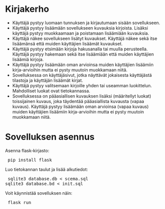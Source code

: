 # Kirjakerho

* Käyttäjä pystyy luomaan tunnuksen ja kirjautumaan sisään sovellukseen.
* Käyttäjä pystyy lisäämään sovellukseen kuvauksia kirjoista. Lisäksi käyttäjä pystyy muokkaamaan ja poistamaan lisäämiään kuvauksia.
* Käyttäjä näkee sovellukseen lisätyt kuvaukset. Käyttäjä näkee sekä itse lisäämänsä että muiden käyttäjien lisäämät kuvaukset.
* Käyttäjä pystyy etsimään kirjoja hakusanalla tai muulla perusteella. Käyttäjä pystyy hakemaan sekä itse lisäämiään että muiden käyttäjien lisäämiä kirjoja.
* Käyttäjä pystyy lisäämään oman arvioinsa muiden käyttäjien lisäämiin kirja-arvioihin mutta ei pysty muutoin muokkamaan niitä.
* Sovelluksessa on käyttäjäsivut, jotka näyttävät jokaisesta käyttäjästä tilastoja ja käyttäjän lisäämät kirjat.
* Käyttäjä pystyy valitsemaan kirjoille yhden tai useamman luokittelun. Mahdolliset luokat ovat tietokannassa.
* Sovelluksessa on pääasiallisen kuvauksen lisäksi (määritellyt luokat) toissijainen kuvaus, joka täydentää pääasiallista kuvausta (vapaa kuvaus). Käyttäjä pystyy lisäämään oman arvioinsa (vapaa kuvaus) muiden käyttäjien lisäämiin kirja-arvioihin mutta ei pysty muutoin muokkamaan niitä.

# Sovelluksen asennus

Asenna flask-kirjasto:

<pre> pip install flask </pre>

Luo tietokannan taulut ja lisää alkutiedot:

<pre> sqlite3 database.db < scema.sql
sqlite3 database.bd < init.sql </pre>

Voit käynnistää sovelluksen näin:

<pre> flask run </pre>
